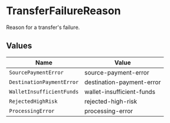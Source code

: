 # TransferFailureReason

Reason for a transfer's failure.


## Values

| Name                      | Value                     |
| ------------------------- | ------------------------- |
| `SourcePaymentError`      | source-payment-error      |
| `DestinationPaymentError` | destination-payment-error |
| `WalletInsufficientFunds` | wallet-insufficient-funds |
| `RejectedHighRisk`        | rejected-high-risk        |
| `ProcessingError`         | processing-error          |
